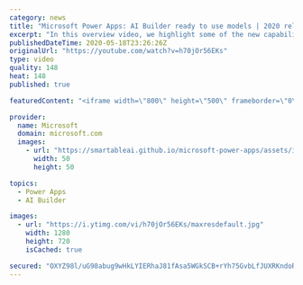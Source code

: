 ```yaml
---
category: news
title: "Microsoft Power Apps: AI Builder ready to use models | 2020 release wave 1 overview"
excerpt: "In this overview video, we highlight some of the new capabilities included in the latest update to Microsoft Power Apps, AI Builder ready to use models.     Here are the capabilities covered:   • Entity extraction helps you by identifying and extracting people, dates, places, locations, etc. from text"
publishedDateTime: 2020-05-18T23:26:26Z
originalUrl: "https://youtube.com/watch?v=h70jOr56EKs"
type: video
quality: 148
heat: 148
published: true

featuredContent: "<iframe width=\"800\" height=\"500\" frameborder=\"0\" src=\"https://www.youtube.com/embed/h70jOr56EKs\" allow=\"accelerometer; autoplay; encrypted-media; gyroscope; picture-in-picture\" allowfullscreen></iframe>"

provider:
  name: Microsoft
  domain: microsoft.com
  images:
    - url: "https://smartableai.github.io/microsoft-power-apps/assets/images/organizations/microsoft.com-50x50.jpg"
      width: 50
      height: 50

topics:
  - Power Apps
  - AI Builder

images:
  - url: "https://i.ytimg.com/vi/h70jOr56EKs/maxresdefault.jpg"
    width: 1280
    height: 720
    isCached: true

secured: "OXYZ98l/uG98abug9wHkLYIERhaJ81fAsa5WGkSCB+rYh75GvbLfJUXRKndoRyy0Y6PqlFr18M4yRzRxXTkt/mY16sLF49itPGNcYaoBaKcVo61POTDc00qQ5MHBNSeD7oBhAIIRkUeIBhoVkbF+9+5ZhK+TC+VGSukXmoVNR/N0SrARooDDVaz7b54sST9/+FwfNDZS2JNBcbO1917I1FnKpE9UVBTu5EUB+WEshKVxIbn6WrYWrrR7h2AKZD34hnmULJYShDTqKiI7BTNREAwVMVMWFVLZJ6tasCJHTHZLPrz3dnbfxMQUQnrYSC6wcR0X9TREk40zF9ukRqq6CIKaEMcW6/YB98I5EGTvgdVcHguSPO5fooTX+syAc4p3piNCSW5x1MUu5oNJk5mECRDap4e53AfV0p1aUtoV1TDe/LM7kEZjQVR6sTP34NLn;YRgvQAzfw6ERsxOZSUFT3w=="
---
```


